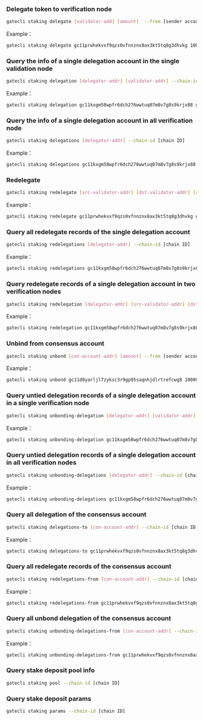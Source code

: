 ### Delegate token to verification node

```bash
gatecli staking delegate [validator-add] [amount]  --from [sender account] --chain-id [chain ID]
```
Example：

```bash
gatecli staking delegate gc11prwhekvxf9qzs0vfnnznx8ax3kt5tq8g3dhvkg 100000000NANOGC --from gc11kxgm58wpfr6dch276wwtuq07m8v7g8s9krjx88 --chain-id testnet
```

### Query the info of a single delegation account in the single validation node

```bash
gatecli staking delegation [delegator-addr] [validator-addr] --chain-id [chain ID]
```
Example：

```bash
gatecli staking delegation gc11kxgm58wpfr6dch276wwtuq07m8v7g8s9krjx88 gc11prwhekvxf9qzs0vfnnznx8ax3kt5tq8g3dhvkg --chain-id testnet
```

### Query the info of a single delegation account in all verification node

```bash
gatecli staking delegations [delegator-addr] --chain-id [chain ID]
```
Example：

```bash
gatecli staking delegations gc11kxgm58wpfr6dch276wwtuq07m8v7g8s9krjx88 --chain-id testnet
```

### Redelegate

```bash
gatecli staking redelegate [src-validator-addr] [dst-validator-addr] [amount] --from [sender account] --chain-id [chain ID]
```
Example：

```bash
gatecli staking redelegate gc11prwhekvxf9qzs0vfnnznx8ax3kt5tq8g3dhvkg gc11d0yarljl7zyksc3r9gp95saqnhjdlrtrefcwg8 100000000NANOGC --from gc11kxgm58wpfr6dch276wwtuq07m8v7g8s9krjx88 --chain-id testnet
```

### Query all redelegate records of the single delegation account

```bash
gatecli staking redelegations [delegator-addr] --chain-id [chain ID]
```
Example：

```bash
gatecli staking redelegations gc11kxgm58wpfr6dch276wwtuq07m8v7g8s9krjx88 --chain-id testnet
```

### Query redelegate records of a single delegation account in two verification nodes

```bash
gatecli staking redelegation [delegator-addr] [src-validator-addr] [dst-validator-addr] --chain-id [chain ID]
```
Example：

```bash
gatecli staking redelegation gc11kxgm58wpfr6dch276wwtuq07m8v7g8s9krjx88 gc11prwhekvxf9qzs0vfnnznx8ax3kt5tq8g3dhvkg gc11d0yarljl7zyksc3r9gp95saqnhjdlrtrefcwg8 --chain-id testnet
```

### Unbind from consensus account

```bash
gatecli staking unbond [con-account-addr] [amount] --from [sender account] --chain-id [chain ID]
```
Example：

```bash
gatecli staking unbond gc11d0yarljl7zyksc3r9gp95saqnhjdlrtrefcwg8 100000000NANOGC --from gc11kxgm58wpfr6dch276wwtuq07m8v7g8s9krjx88 --chain-id testnet
```

### Query untied delegation records of a single delegation account in a single verification node

```bash
gatecli staking unbonding-delegation [delegator-addr] [validator-addr] --chain-id [chain ID]
```
Example：

```bash
gatecli staking unbonding-delegation gc11kxgm58wpfr6dch276wwtuq07m8v7g8s9krjx88 gc11d0yarljl7zyksc3r9gp95saqnhjdlrtrefcwg8 --chain-id testnet
```

### Query untied delegation records of a single delegation account in all verification nodes

```bash
gatecli staking unbonding-delegations [delegator-addr] --chain-id [chain ID]
```
Example：

```bash
gatecli staking unbonding-delegations gc11kxgm58wpfr6dch276wwtuq07m8v7g8s9krjx88 --chain-id testnet
```

### Query all delegation of the consensus account

```bash
gatecli staking delegations-to [con-account-addr] --chain-id [chain ID]
```
Example：

```bash
gatecli staking delegations-to gc11prwhekvxf9qzs0vfnnznx8ax3kt5tq8g3dhvkg --chain-id testnet
```

### Query all redelegate records of the consensus account

```bash
gatecli staking redelegations-from [con-account-addr] --chain-id [chain ID]
```
Example：

```bash
gatecli staking redelegations-from gc11prwhekvxf9qzs0vfnnznx8ax3kt5tq8g3dhvkg --chain-id testnet
```

### Query all unbond delegation of the consensus account

```bash
gatecli staking unbonding-delegations-from [con-account-addr] --chain-id [chain ID]
```
Example：

```bash
gatecli staking unbonding-delegations-from gc11prwhekvxf9qzs0vfnnznx8ax3kt5tq8g3dhvkg --chain-id testnet
```

### Query stake deposit pool info

```bash
gatecli staking pool --chain-id [chain ID]
```

### Query stake deposit params

```bash
gatecli staking params --chain-id [chain ID]
```